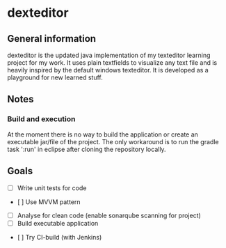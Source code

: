# dexteditor
## General information
dexteditor is the updated java implementation of my texteditor learning project for my work. It uses plain textfields to visualize any text file and is heavily inspired by the default windows texteditor. It is developed as a playground for new learned stuff.

## Notes
### Build and execution
At the moment there is no way to build the application or create an executable jar/file of the project. The only workaround is to run the gradle task ':run' in eclipse after cloning the repository locally.

## Goals
- [ ] Write unit tests for code
- [ ] Use MVVM pattern
- [ ] Analyse for clean code (enable sonarqube scanning for project)
- [ ] Build executable application
- [ ] Try CI-build (with Jenkins)
